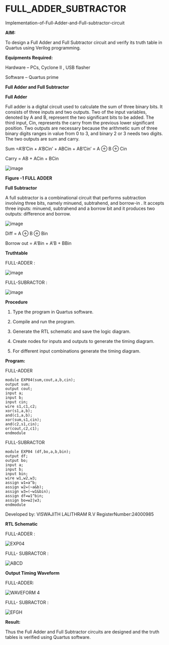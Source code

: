 # FULL_ADDER_SUBTRACTOR

Implementation-of-Full-Adder-and-Full-subtractor-circuit

**AIM:**

To design a Full Adder and Full Subtractor circuit and verify its truth table in Quartus using Verilog programming.

**Equipments Required:**

Hardware – PCs, Cyclone II , USB flasher

Software – Quartus prime

**Full Adder and Full Subtractor**

**Full Adder**

Full adder is a digital circuit used to calculate the sum of three binary bits. It consists of three inputs and two outputs. Two of the input variables, denoted by A and B, represent the two significant bits to be added. The third input, Cin, represents the carry from the previous lower significant position. Two outputs are necessary because the arithmetic sum of three binary digits ranges in value from 0 to 3, and binary 2 or 3 needs two digits. The two outputs are sum and carry.

Sum =A’B’Cin + A’BCin’ + ABCin + AB’Cin’ = A ⊕ B ⊕ Cin 

Carry = AB + ACin + BCin

![image](https://github.com/naavaneetha/FULL_ADDER_SUBTRACTOR/assets/154305477/0f30ba51-5ffb-4198-845f-18e054f675e7)

**Figure -1 FULL ADDER**

**Full Subtractor**

A full subtractor is a combinational circuit that performs subtraction involving three bits, namely minuend, subtrahend, and borrow-in . It accepts three inputs: minuend, subtrahend and a borrow bit and it produces two outputs: difference and borrow.

![image](https://github.com/naavaneetha/FULL_ADDER_SUBTRACTOR/assets/154305477/02b24f51-ab51-4304-9ad6-7b81ffc1ead5)

Diff = A ⊕ B ⊕ Bin 

Borrow out = A'Bin + A'B + BBin

**Truthtable**

FULL-ADDER :

![image](https://github.com/user-attachments/assets/578059be-e86b-482d-a9e1-6cead1dd5aa1)


FULL-SUBRACTOR :

![image](https://github.com/user-attachments/assets/9c2b4a76-8072-4fbd-8662-c7aeacf2496e)



**Procedure**

1.	Type the program in Quartus software.

2.	Compile and run the program.

3.	Generate the RTL schematic and save the logic diagram.

4.	Create nodes for inputs and outputs to generate the timing diagram.

5.	For different input combinations generate the timing diagram.

**Program:**

FULL-ADDER
```
module EXP04(sum,cout,a,b,cin);
output sum;
output cout;
input a;
input b;
input cin;
wire s1,c1,c2;
xor(s1,a,b);
and(c1,a,b);
xor(sum,s1,cin);
and(c2,s1,cin);
or(cout,c2,c1);
endmodule
```

FULL-SUBRACTOR
```
module EXP04 (df,bo,a,b,bin);
output df;
output bo;
input a;
input b;
input bin;
wire w1,w2,w3;
assign w1=a^b;
assign w2=(~a&b);
assign w3=(~w1&bin);
assign df=w1^bin;
assign bo=w2|w3;
endmodule
```


Developed by: VISWAJITH LALITHRAM R.V
RegisterNumber:24000985


**RTL Schematic**

FULL-ADDER :

![EXP04](https://github.com/user-attachments/assets/b52a54bd-7880-4088-895b-d94615e17d93)

FULL- SUBRACTOR :

![ABCD](https://github.com/user-attachments/assets/b22ecaa9-2c6b-491c-a157-2733ad8a87ec)


**Output Timing Waveform**

FULL-ADDER:

![WAVEFORM 4](https://github.com/user-attachments/assets/1201eecb-1220-4e38-9af0-36e2c7d30f2a)

FULL- SUBRACTOR :

![EFGH](https://github.com/user-attachments/assets/db053668-a09c-4c9d-b7eb-dacdc72dbc7d)


**Result:**

Thus the Full Adder and Full Subtractor circuits are designed and the truth tables is verified using Quartus software.



